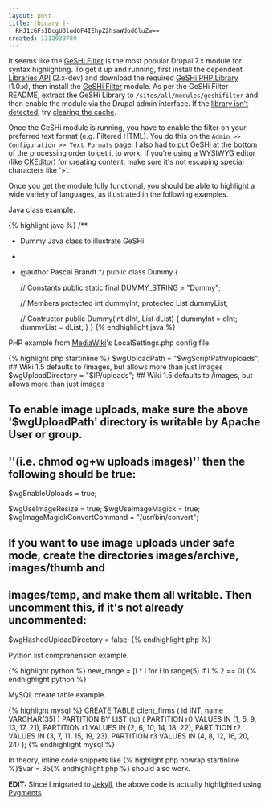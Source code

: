 ```yaml
---
layout: post
title: !binary |-
  RHJ1cGFsIDcgU3ludGF4IEhpZ2hsaWdodGluZw==
created: 1312033789
---
```

It seems like the <a href="http://drupal.org/project/geshifilter">GeSHi Filter</a> is the most popular Drupal 7.x module for syntax highlighting. To get it up and running, first install the dependent <a href="http://drupal.org/project/libraries">Libraries API</a> (2.x-dev) and download the required <a href="http://sourceforge.net/projects/geshi/files/geshi/">GeSHi PHP Library</a> (1.0.x), then install the <a href="http://drupal.org/project/geshifilter">GeSHi Filter</a> module. As per the GeSHi Filter README, extract the GeSHi Library to <code>/sites/all/modules/geshifilter</code> and then enable the module via the Drupal admin interface. If the <a href="http://drupal.org/node/1148540">library isn&#39;t detected</a>, try <a href="http://stackoverflow.com/questions/1230261/how-do-i-empty-drupal-cache-without-devel">clearing the cache</a>.

Once the GeSHi module is running, you have to enable the filter on your preferred text format (e.g. Filtered HTML). You do this on the <code>Admin >> Configuration >> Text Formats</code> page. I also had to put GeSHi at the bottom of the processing order to get it to work. If you're using a WYSIWYG editor (like <a href="http://drupal.org/project/ckeditor">CKEditor</a>) for creating content, make sure it's not escaping special characters like '>'.

Once you get the module fully functional, you should be able to highlight a wide variety of languages, as illustrated in the following examples.

Java class example.

{% highlight java %}
/**
 * Dummy Java class to illustrate GeSHi 
 *
 * @author Pascal Brandt
 */
public class Dummy {
    
    // Constants
    public static final DUMMY_STRING = "Dummy";

    // Members
    protected int dummyInt;
    protected List<Integer> dummyList;

    // Contructor
    public Dummy(int dInt, List<Integer> dList) {
        dummyInt = dInt;
        dummyList = dList;
    }
}
{% endhighlight java %}

PHP example from <a href="http://www.mediawiki.org/">MediaWiki</a>'s LocalSettings.php config file.

{% highlight php startinline %}
$wgUploadPath       = "$wgScriptPath/uploads";      ## Wiki 1.5 defaults to /images, but allows more than just images
$wgUploadDirectory  = "$IP/uploads";                ## Wiki 1.5 defaults to /images, but allows more than just images

## To enable image uploads, make sure the above '$wgUploadPath' directory is writable by Apache User or group.
## ''(i.e.  chmod og+w uploads images)''  then the following should be true:
$wgEnableUploads       = true;
 
$wgUseImageResize      = true;
$wgUseImageMagick      = true;
$wgImageMagickConvertCommand = "/usr/bin/convert";
 
## If you want to use image uploads under safe mode, create the directories images/archive, images/thumb and
## images/temp, and make them all writable. Then uncomment this, if it's not already uncommented:
$wgHashedUploadDirectory = false;
{% endhighlight php %}

Python list comprehension example.

{% highlight python %}
new_range = [i * i for i in range(5) if i % 2 == 0]
{% endhighlight python %}

MySQL create table example.

{% highlight mysql %}
CREATE TABLE client_firms (
    id   INT,
    name VARCHAR(35)
)
PARTITION BY LIST (id) (
    PARTITION r0 VALUES IN (1, 5, 9, 13, 17, 21),
    PARTITION r1 VALUES IN (2, 6, 10, 14, 18, 22),
    PARTITION r2 VALUES IN (3, 7, 11, 15, 19, 23),
    PARTITION r3 VALUES IN (4, 8, 12, 16, 20, 24)
);
{% endhighlight mysql %}

In theory, inline code snippets like {% highlight php nowrap startinline %}$var = 35{% endhighlight php %} should also work.

**EDIT:** Since I migrated to [Jekyll](http://jekyllrb.com/), the above code is actually highlighted using [Pygments](http://pygments.org/).

